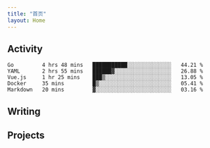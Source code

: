 ```yaml
---
title: "首页"
layout: Home
---
```


## Activity
<!--START_SECTION:waka-->
```text
Go         4 hrs 48 mins   ███████████░░░░░░░░░░░░░░   44.21 % 
YAML       2 hrs 55 mins   ██████▓░░░░░░░░░░░░░░░░░░   26.88 % 
Vue.js     1 hr 25 mins    ███▒░░░░░░░░░░░░░░░░░░░░░   13.05 % 
Docker     35 mins         █▒░░░░░░░░░░░░░░░░░░░░░░░   05.41 % 
Markdown   20 mins         ▓░░░░░░░░░░░░░░░░░░░░░░░░   03.16 % 
```
<!--END_SECTION:waka-->

## Writing
<PindedPosts />

## Projects
<Projects />
